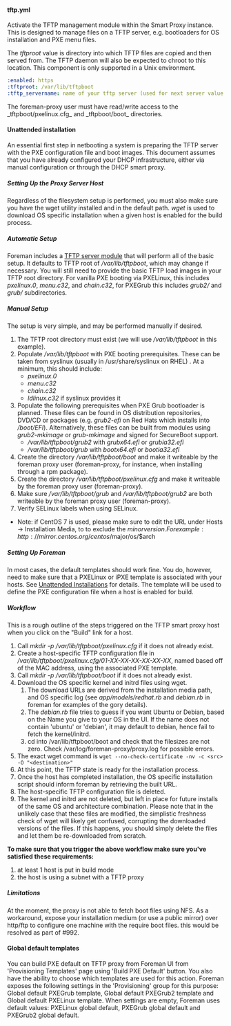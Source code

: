 
#### tftp.yml

Activate the TFTP management module within the Smart Proxy instance.  This is designed to manage files on a TFTP server, e.g. bootloaders for OS installation and PXE menu files.

The *tftproot* value is directory into which TFTP files are copied and then served from. The TFTP daemon will also be expected to chroot to this location. This component is only supported in a Unix environment.
```yaml
:enabled: https
:tftproot: /var/lib/tftpboot
:tftp_servername: name of your tftp server (used for next server value in your dhcp reservation) - defaults to the host name of your proxy.
```

<div class="alert alert-info">The foreman-proxy user must have read/write access to the _tftpboot/pxelinux.cfg_ and _tftpboot/boot_ directories.</div>

#### Unattended installation

An essential first step in netbooting a system is preparing the TFTP server with the PXE configuration file and boot images.  This document assumes that you have already configured your DHCP infrastructure, either via manual configuration or through the DHCP smart proxy.

##### Setting Up the Proxy Server Host

Regardless of the filesystem setup is performed, you must also make sure you have the wget utility installed and in the default path.  *wget* is used to download OS specific installation when a given host is enabled for the build process.

##### Automatic Setup

Foreman includes a [TFTP server module](https://github.com/theforeman/puppet-foreman_proxy/blob/master/manifests/tftp.pp) that will perform all of the basic setup.  It defaults to TFTP root of */var/lib/tftpboot*, which may change if necessary.  You will still need to provide the basic TFTP load images in your TFTP root directory.  For vanilla PXE booting via PXELinux, this includes *pxelinux.0*, *menu.c32*, and *chain.c32*, for PXEGrub this includes *grub2/* and *grub/* subdirectories.

##### Manual Setup

The setup is very simple, and may be performed manually if desired.

1. The TFTP root directory must exist (we will use */var/lib/tftpboot* in this example).
2. Populate */var/lib/tftpboot* with PXE booting prerequisites. These can be taken from syslinux (usually in /usr/share/syslinux on RHEL) . At a minimum, this should include:
    * *pxelinux.0*
    * *menu.c32*
    * *chain.c32*
    * *ldlinux.c32* if syslinux provides it
3. Populate the following prerequisites when PXE Grub bootloader is planned. These files can be found in OS distribution repositories, DVD/CD or packages (e.g. *grub2-efi* on Red Hats which installs into */boot/EFI*). Alternatively, these files can be built from modules using *grub2-mkimage* or *grub-mkimage* and signed for SecureBoot support.
    * */var/lib/tftpboot/grub2* with *grubx64.efi* or *grubia32.efi*
    * */var/lib/tftpboot/grub* with *bootx64.efi* or *bootia32.efi*
4. Create the directory */var/lib/tftpboot/boot* and make it writeable by the foreman proxy user (foreman-proxy, for instance, when installing through a rpm package).
5. Create the directory */var/lib/tftpboot/pxelinux.cfg* and make it writeable by the foreman proxy user (foreman-proxy).
6. Make sure */var/lib/tftpboot/grub* and */var/lib/tftpboot/grub2* are both writeable by the foreman proxy user (foreman-proxy).
7. Verify SELinux labels when using SELinux.

* Note: if CentOS 7 is used, please make sure to edit the URL under Hosts -> Installation Media, to to exclude the $minor version. For example: http://mirror.centos.org/centos/$major/os/$arch

##### Setting Up Foreman

In most cases, the default templates should work fine.  You do, however, need to make sure that a PXELinux or iPXE template is associated with your hosts.  See [Unattended Installations](http://projects.theforeman.org/projects/foreman/wiki/Unattended_installations) for details.  The template will be used to define the PXE configuration file when a host is enabled for build.

##### Workflow

This is a rough outline of the steps triggered on the TFTP smart proxy host when you click on the "Build" link for a host.

1. Call *mkdir -p /var/lib/tftpboot/pxelinux.cfg* if it does not already exist.
2. Create a host-specific TFTP configuration file in */var/lib/tftpboot/pxelinux.cfg/01-XX-XX-XX-XX-XX-XX*, named based off of the MAC address, using the associated PXE template.
3. Call *mkdir -p /var/lib/tftpboot/boot* if it does not already exist.
4. Download the OS specific kernel and initrd files using wget.
    1. The download URLs are derived from the installation media path, and OS specific log (see *app/models/redhat.rb* and *debian.rb* in foreman for examples of the gory details).
    2. The *debian.rb* file tries to guess if you want Ubuntu or Debian, based on the Name you give to your OS in the UI. If the name does not contain 'ubuntu' or 'debian', it may default to debian, hence fail to fetch the kernel/initrd.
    3. cd into /var/lib/tftpboot/boot and check that the filesizes are not zero. Check /var/log/foreman-proxy/proxy.log for possible errors.
5. The exact wget command is `wget --no-check-certificate -nv -c <src> -O "<destination>"`
6. At this point, the TFTP state is ready for the installation process.
7. Once the host has completed installation, the OS specific installation script should inform foreman by retrieving the built URL.
8. The host-specific TFTP configuration file is deleted.
9. The kernel and initrd are not deleted, but left in place for future installs of the same OS and architecture combination.  Please note that in the unlikely case that these files are modified, the simplistic freshness check of wget will likely get confused, corrupting the downloaded versions of the files.  If this happens, you should simply delete the files and let them be re-downloaded from scratch.

**To make sure that you trigger the above workflow make sure you've satisfied these requirements:**

1. at least 1 host is put in build mode
2. the host is using a subnet with a TFTP proxy

##### Limitations

At the moment, the proxy is not able to fetch boot files using NFS.
As a workaround, expose your installation medium (or use a public mirror) over http/ftp to configure one machine with the require boot files.
this would be resolved as part of #992.

#### Global default templates

You can build PXE default on TFTP proxy from Foreman UI from 'Provisioning Templates' page using 'Build PXE Default' button. You also have the ability to choose which templates are used for this action. Foreman exposes the following settings in the 'Provisioning' group for this purpose: Global default PXEGrub template, Global default PXEGrub2 template and Global default PXELinux template. When settings are empty, Foreman uses default values: PXELinux global default, PXEGrub global default and PXEGrub2 global default.
